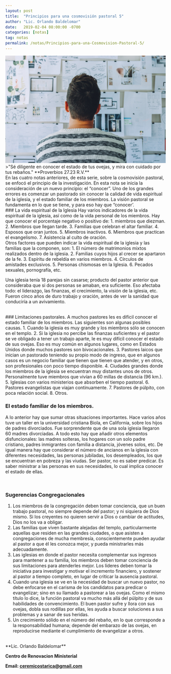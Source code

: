 ```yaml
---
layout: post
title:  "Principios para una cosmovisión pastoral 5"
author: "Lic. Orlando Baldelomar"
date:   2019-02-04 08:00:00 -0700
categories: [notas]
tag: notas
permalink: /notas/Principios-para-una-Cosmovision-Pastoral-5/
---
```

<img src="/assets/img/cosmovision.jpeg" class="img-fluid" alt="Responsive image">

<br>
>"Sé diligente en conocer el estado de tus ovejas, y mira con cuidado por tus rebaños."
**Proverbios 27.23 R.V.**


<br>
En las cuatro notas anteriores, de esta serie, sobre la cosmovisión pastoral, se enfocó el principio de la investigación.   En esta nota se inicia  la consideración de un nuevo principio: el “conocer”.
Uno de los grandes errores es comenzar un pastorado sin conocer la calidad de vida espiritual de la iglesia, y el estado familiar de los miembros. La visión pastoral se fundamenta en lo que se tiene, y para eso hay que “conocer’.

<br>
### La vida espiritual de la Iglesia
Hay varios indicadores de la vida espiritual de la iglesia, así como de la vida personal de los miembros.  Hay que conocer el porcentaje negativo o positivo de:
1. miembros que  diezman.
2. Miembros que llegan tarde.
3. Familias que  celebran el altar familiar.
4. Esposos que  oran juntos.
5. Miembros inactivos.
6. Miembros que practican el evangelismo.
7. Asistencia al culto de oración.

<br>
Otros factores que pueden indicar la vida espiritual  de la iglesia y las familias que la componen, son:
1. El número de matrimonios mixtos realizados dentro de la iglesia.
2. Familias cuyos hijos al crecer se apartaron de la fe.
3. Espíritu de rebeldía en varios miembros.
4. Círculos de amistades exclusivos.
5. Personas chismosas en la Iglesia.
6. Pecados sexuales, pornografía, etc.
<br>

Una iglesia tenía 18 parejas sin casarse; producto del pastor anterior que consideraba que si dos personas se amaban, era suficiente. Eso afectaba todo:  el liderazgo,  las finanzas, el crecimiento, la visión de la iglesia, etc.   Fueron cinco años de duro  trabajo y oración, antes de ver la sanidad que conduciría a un avivamiento.  

<br>
### Limitaciones pastorales.
A muchos pastores les es difícil conocer el estado familiar de los miembros.  Las siguientes son algunas posibles causas.
1. Cuando la iglesia es muy grande y los miembros sólo se conocen en el templo.
2. Si la iglesia no percibe las finanzas suficientes y el pastor  se ve obligado a tener un trabajo aparte, le es muy difícil conocer el estado de sus ovejas.  Eso es muy común en algunos lugares,  como en Estados Unidos donde muchos pastores son bivocacionales.   
3. Pastores laicos que  inician un pastorado teniendo su propio modo de ingreso, que en algunos casos es un negocio familiar que tienen que tienen que atender, y en otros, son profesionales con poco tiempo disponible.
4. Ciudades grandes donde los miembros de la iglesia se encuentran muy distantes unos de otros.  Personalmente tuve miembros que vivían a 60 millas de distancia (96 km.).   
5. Iglesias con varios ministerios que absorben el tiempo pastoral.  
6. Pastores evangelistas que viajan continuamente.   7. Pastores de púlpito, con poca relación social.   
8.  Otros.


### El estado familiar de los miembros.
A lo anterior hay que sumar otras situaciones importantes.  Hace varios años tuve un taller en la universidad cristiana  Biola, en California, sobre los hijos de padres divorciados.  Fue sorprendente que de una sola iglesia llegaron 60 madres divorciadas.  A todo esto hay que añadir otros elementos disfuncionales: las madres solteras, los hogares con un solo padre  cristiano, padres inmigrantes con familia a distancia, jóvenes solos, etc. 
De igual manera hay que considerar el número de ancianos en la iglesia  con diferentes necesidades, las personas jubiladas, los desempleados, los que se encuentran en pobreza y las viudas.
Ser pastor, no es saber predicar.  Es saber ministrar a las personas en sus necesidades, lo cual implica conocer el estado de ellas.

<br>
<h3 class="text-center">Sugerencias Congregacionales</h3>

1. Los miembros de la congregación deben tomar conciencia, que un buen trabajo pastoral, no siempre depende del pastor; y ni siquiera de Dios mismo.  Si los creyentes no quieren servir a Dios o cambiar de actitudes, Dios no los va a obligar.  
2. Las familias que viven bastante alejadas del templo, particularmente aquellas que residen en las grandes ciudades, o que asisten a congregaciones de mucha membresía, conscientemente pueden ayudar al pastor a que él les conozca mejor, y pueda ministrarles más adecuadamente.
3. Las iglesias en donde  el pastor necesita complementar sus ingresos para mantener a su familia, los miembros deben tomar conciencia de sus limitaciones para atenderles mejor. Los líderes deben  tomar la iniciativa para investigar y motivar el incremento financiero, y sostener al pastor a tiempo completo, en lugar de criticar la ausencia pastoral.
4.  Cuando una iglesia se ve en la necesidad de buscar un nuevo pastor, no debe enfocarse en el  carisma de los candidatos para predicar o evangelizar;  sino en su llamado a pastorear a las ovejas.   Como el mismo título lo dice, la función pastoral  va mucho más allá del púlpito y de sus habilidades de convencimiento.  El buen pastor sufre y llora con sus ovejas,   dobla sus rodillas por ellas, les ayuda  a buscar soluciones a sus problemas  y a sanar de sus heridas. 
5.  Un crecimiento sólido en el número del rebaño, en lo que corresponde a la responsabilidad humana; depende del embarazo de las ovejas, en reproducirse mediante el cumplimiento de evangelizar a otros.


<br>
**Lic. Orlando Baldelomar**

**Centro de Renovacion Ministerial**

**Email: ceremicostarica@gmail.com**
